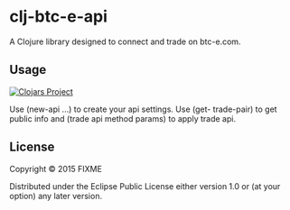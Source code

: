 # clj-btc-e-api

A Clojure library designed to connect and trade on btc-e.com.

## Usage

[![Clojars Project](http://clojars.org/clj-btc-e-api/latest-version.svg)](http://clojars.org/clj-btc-e-api)

Use (new-api ...) to create your api settings.
Use (get-<public-method-name> trade-pair) to get public info and
(trade api method params) to apply trade api.

## License

Copyright © 2015 FIXME

Distributed under the Eclipse Public License either version 1.0 or (at
your option) any later version.
